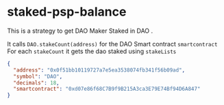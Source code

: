 # staked-psp-balance

This is a strategy to get DAO Maker Staked in DAO .

It calls `DAO.stakeCount(address)` for the DAO Smart contract `smartcontract`
For each `stakeCount` it gets the dao staked using `stakeLists`

```json
{
  "address": "0x0f51bb10119727a7e5ea3538074fb341f56b09ad",
  "symbol": "DAO",
  "decimals": 18,
  "smartcontract": "0xd07e86f68C7B9f9B215A3ca3E79E74Bf94D6A847"
}
```
